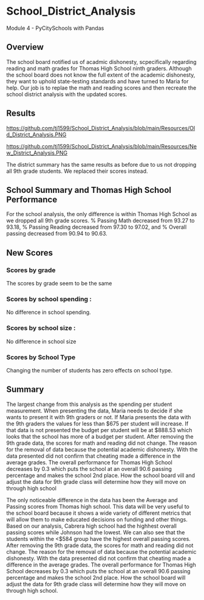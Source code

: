# School_District_Analysis

Module 4 - PyCitySchools with Pandas

## Overview

The school board notified us of acadmic dishonesty, scpecifically  regarding reading and math grades for Thomas High School ninth graders. Although the school board does not know the full extent of the academic dishonesty, they want to uphold state-testing standards and have turned to Maria for help. Our job is to replae the math and reading scores and then recreate the school district analysis with the updated scores.

## Results

https://github.com/tj1599/School_District_Analysis/blob/main/Resources/Old_District_Analysis.PNG

https://github.com/tj1599/School_District_Analysis/blob/main/Resources/New_District_Analysis.PNG

The district summary has the same results as before due to us not dropping all 9th grade students. We replaced their scores instead.



## School Summary and Thomas High School Performance

For the school analysis, the only difference is within Thomas High School as we dropped all 9th grade scores. % Passing Math decreased from 93.27 to 93.18, % Passing Reading decreased from 97.30 to 97.02, and % Overall passing decreased from 90.94 to 90.63.





## New Scores

### Scores by grade

The scores by grade seem to be the same

### Scores by school spending : 

No difference in school spending. 



### Scores by school size : 
No difference in school size

### Scores by School Type
 Changing the number of students has zero effects on school type.
 
 ## Summary
 
 The largest change from this analysis as the spending per student measurement.
When presenting the data, Maria needs to decide if she wants to present it with 9th graders or not. If Maria presents the data with the 9th graders the values for less than $675 per student will increase. If that data is not presented the budget per student will be at $888.53 which looks that the school has more of a budget per student.
After removing the 9th grade data, the scores for math and reading did not change. The reason for the removal of data because the potential academic dishonesty. With the data presented did not confirm that cheating made a difference in the average grades. 
The overall performance for Thomas High School decreases by 0.3 which puts the school at an overall 90.6 passing percentage and makes the school 2nd place.
How the school board vill and adjust the data for 9th grade class will determine how they will move on through high school





The only noticeable difference in the data has been the Average and Passing scores from Thomas high school. This data will be very useful to the school board because it shows a wide variety of different metrics that will allow them to make educated decisions on funding and other things. Based on our analysis, Cabrera high school had the highhest overall passing scores while Johnson had the lowest. We can also see that the students within the <$584 group have the highest overall passing scores. After removing the 9th grade data, the scores for math and reading did not change. The reason for the removal of data because the potential academic dishonesty. With the data presented did not confirm that cheating made a difference in the average grades. 
The overall performance for Thomas High School decreases by 0.3 which puts the school at an overall 90.6 passing percentage and makes the school 2nd place.
How the school board will adjust the data for 9th grade class will determine how they will move on through high school.
